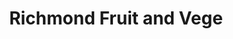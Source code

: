 ---
title: "Richmond Fruit and Vege"
url: /christchurch/richmond-fruit-and-vege/
shop: Gemüse & Obst
---